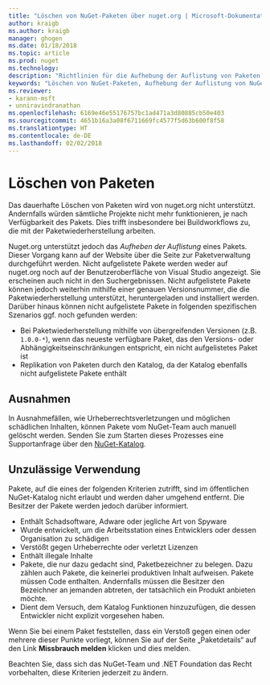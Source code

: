 ```yaml
---
title: "Löschen von NuGet-Paketen über nuget.org | Microsoft-Dokumentation"
author: kraigb
ms.author: kraigb
manager: ghogen
ms.date: 01/18/2018
ms.topic: article
ms.prod: nuget
ms.technology: 
description: "Richtlinien für die Aufhebung der Auflistung von Paketen auf nuget.org. Dauerhaftes Löschen wird nur unterstützt, wenn durch Pakete andere Richtlinien verletzt werden."
keywords: "Löschen von NuGet-Paketen, Aufhebung der Auflistung von NuGet-Paketen, unzulässige Verwendungen von Paketen"
ms.reviewer:
- karann-msft
- unniravindranathan
ms.openlocfilehash: 6169e46e55176757bc1ad471a3d80885cb50e403
ms.sourcegitcommit: 4651b16a3a08f6711669fc4577f5d63b600f8f58
ms.translationtype: HT
ms.contentlocale: de-DE
ms.lasthandoff: 02/02/2018
---
```

# <a name="deleting-packages"></a>Löschen von Paketen

Das dauerhafte Löschen von Paketen wird von nuget.org nicht unterstützt. Andernfalls würden sämtliche Projekte nicht mehr funktionieren, je nach Verfügbarkeit des Pakets. Dies trifft insbesondere bei Buildworkflows zu, die mit der Paketwiederherstellung arbeiten.

Nuget.org unterstützt jedoch das *Aufheben der Auflistung* eines Pakets. Dieser Vorgang kann auf der Website über die Seite zur Paketverwaltung durchgeführt werden. Nicht aufgelistete Pakete werden weder auf nuget.org noch auf der Benutzeroberfläche von Visual Studio angezeigt. Sie erscheinen auch nicht in den Suchergebnissen. Nicht aufgelistete Pakete können jedoch weiterhin mithilfe einer genauen Versionsnummer, die die Paketwiederherstellung unterstützt, heruntergeladen und installiert werden. Darüber hinaus können nicht aufgelistete Pakete in folgenden spezifischen Szenarios ggf. noch gefunden werden:

- Bei Paketwiederherstellung mithilfe von übergreifenden Versionen (z.B. `1.0.0-*`), wenn das neueste verfügbare Paket, das den Versions- oder Abhängigkeitseinschränkungen entspricht, ein nicht aufgelistetes Paket ist
- Replikation von Paketen durch den Katalog, da der Katalog ebenfalls nicht aufgelistete Pakete enthält

## <a name="exceptions"></a>Ausnahmen

In Ausnahmefällen, wie Urheberrechtsverletzungen und möglichen schädlichen Inhalten, können Pakete vom NuGet-Team auch manuell gelöscht werden. Senden Sie zum Starten dieses Prozesses eine Supportanfrage über den [NuGet-Katalog](http://www.nuget.org).

## <a name="prohibited-use"></a>Unzulässige Verwendung

Pakete, auf die eines der folgenden Kriterien zutrifft, sind im öffentlichen NuGet-Katalog nicht erlaubt und werden daher umgehend entfernt. Die Besitzer der Pakete werden jedoch darüber informiert.

- Enthält Schadsoftware, Adware oder jegliche Art von Spyware
- Wurde entwickelt, um die Arbeitsstation eines Entwicklers oder dessen Organisation zu schädigen
- Verstößt gegen Urheberrechte oder verletzt Lizenzen
- Enthält illegale Inhalte
- Pakete, die nur dazu gedacht sind, Paketbezeichner zu belegen. Dazu zählen auch Pakete, die keinerlei produktiven Inhalt aufweisen. Pakete müssen Code enthalten. Andernfalls müssen die Besitzer den Bezeichner an jemanden abtreten, der tatsächlich ein Produkt anbieten möchte.
- Dient dem Versuch, dem Katalog Funktionen hinzuzufügen, die dessen Entwickler nicht explizit vorgesehen haben.

Wenn Sie bei einem Paket feststellen, dass ein Verstoß gegen einen oder mehrere dieser Punkte vorliegt, können Sie auf der Seite „Paketdetails“ auf den Link **Missbrauch melden** klicken und dies melden.

Beachten Sie, dass sich das NuGet-Team und .NET Foundation das Recht vorbehalten, diese Kriterien jederzeit zu ändern.
